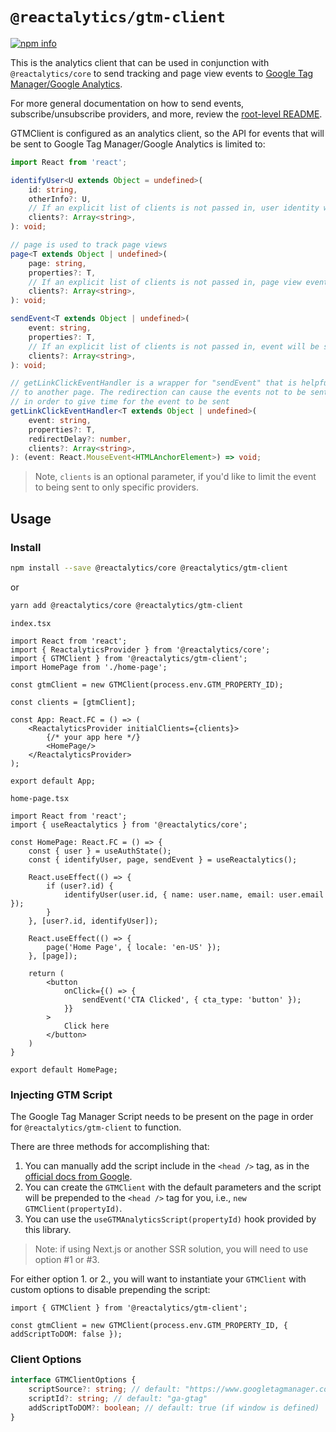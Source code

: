 # `@reactalytics/gtm-client`

[![npm info](https://img.shields.io/npm/dm/@reactalytics/gtm-client)](https://www.npmjs.com/package/@reactalytics/gtm-client)

This is the analytics client that can be used in conjunction with `@reactalytics/core` to send tracking and page view events to [Google Tag Manager/Google Analytics](https://tagmanager.google.com/).

For more general documentation on how to send events, subscribe/unsubscribe providers, and more, review the [root-level README](../../README.md).

GTMClient is configured as an analytics client, so the API for events that will be sent to Google Tag Manager/Google Analytics is limited to:

```ts
import React from 'react';

identifyUser<U extends Object = undefined>(
    id: string,
    otherInfo?: U,
    // If an explicit list of clients is not passed in, user identity will be sent to all registered clients
    clients?: Array<string>,
): void;

// page is used to track page views
page<T extends Object | undefined>(
    page: string,
    properties?: T,
    // If an explicit list of clients is not passed in, page view event will be sent to all registered clients
    clients?: Array<string>,
): void;

sendEvent<T extends Object | undefined>(
    event: string,
    properties?: T,
    // If an explicit list of clients is not passed in, event will be sent to all registered clients
    clients?: Array<string>,
): void;

// getLinkClickEventHandler is a wrapper for "sendEvent" that is helpful for tracking link clicks that redirect the user
// to another page. The redirection can cause the events not to be sent, so we artificially add a little delay to the redirection
// in order to give time for the event to be sent
getLinkClickEventHandler<T extends Object | undefined>(
    event: string,
    properties?: T,
    redirectDelay?: number,
    clients?: Array<string>,
): (event: React.MouseEvent<HTMLAnchorElement>) => void;
```
> Note, `clients` is an optional parameter, if you'd like to limit the event to being sent to only specific providers.

## Usage

### Install
```bash
npm install --save @reactalytics/core @reactalytics/gtm-client
```

or

```bash
yarn add @reactalytics/core @reactalytics/gtm-client
```

`index.tsx`

```tsx
import React from 'react';
import { ReactalyticsProvider } from '@reactalytics/core';
import { GTMClient } from '@reactalytics/gtm-client';
import HomePage from './home-page';

const gtmClient = new GTMClient(process.env.GTM_PROPERTY_ID);

const clients = [gtmClient];

const App: React.FC = () => (
    <ReactalyticsProvider initialClients={clients}>
        {/* your app here */}
        <HomePage/>
    </ReactalyticsProvider>
);

export default App;
```

`home-page.tsx`
```tsx
import React from 'react';
import { useReactalytics } from '@reactalytics/core';

const HomePage: React.FC = () => {
    const { user } = useAuthState();
    const { identifyUser, page, sendEvent } = useReactalytics();
    
    React.useEffect(() => {
        if (user?.id) {
            identifyUser(user.id, { name: user.name, email: user.email });
        }
    }, [user?.id, identifyUser]);
    
    React.useEffect(() => {
        page('Home Page', { locale: 'en-US' });
    }, [page]);
    
    return (
        <button
            onClick={() => {
                sendEvent('CTA Clicked', { cta_type: 'button' });
            }}
        >
            Click here
        </button>
    )
}

export default HomePage;
```

### Injecting GTM Script
The Google Tag Manager Script needs to be present on the page in order for `@reactalytics/gtm-client` to function.

There are three methods for accomplishing that:

1. You can manually add the script include in the `<head />` tag, as in the [official docs from Google](https://developers.google.com/tag-platform/tag-manager/web).
2. You can create the `GTMClient` with the default parameters and the script will be prepended to the `<head />` tag for you, i.e., `new GTMClient(propertyId)`.
3. You can use the `useGTMAnalyticsScript(propertyId)` hook provided by this library.

> Note: if using Next.js or another SSR solution, you will need to use option #1 or #3.

For either option 1. or 2., you will want to instantiate your `GTMClient` with custom options to disable prepending the script:

```tsx
import { GTMClient } from '@reactalytics/gtm-client';

const gtmClient = new GTMClient(process.env.GTM_PROPERTY_ID, { addScriptToDOM: false });
```

### Client Options

```ts
interface GTMClientOptions {
    scriptSource?: string; // default: "https://www.googletagmanager.com/gtag/js"
    scriptId?: string; // default: "ga-gtag"
    addScriptToDOM?: boolean; // default: true (if window is defined)
}
```

